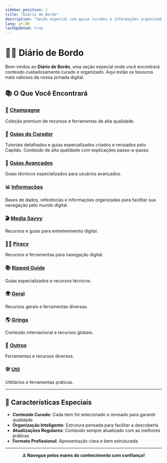 ```yaml
---
sidebar_position: 1
title: "Diário de Bordo"
description: "Seção especial com guias curados e informações organizadas pelo Capitão"
lang: pt-BR
lastUpdated: true
---
```


# 🏴‍☠️ Diário de Bordo

Bem-vindos ao **Diário de Bordo**, uma seção especial onde você encontrará conteúdo cuidadosamente curado e organizado. Aqui estão os tesouros mais valiosos da nossa jornada digital.

## 📚 O Que Você Encontrará

### 🍾 [Champagne](/dbordo/champagne/)
Coleção premium de recursos e ferramentas de alta qualidade.

### 📖 [Guias do Curador](/dbordo/guias/)
Tutoriais detalhados e guias especializados criados e revisados pelo Capitão. Conteúdo de alta qualidade com explicações passo-a-passo.

### 🎯 [Guias Avançados](/dbordo/guias_good/)
Guias técnicos especializados para usuários avançados.

### 📊 [Informações](/dbordo/infos/)
Bases de dados, referências e informações organizadas para facilitar sua navegação pelo mundo digital.

### 🎬 [Media Savvy](/dbordo/mediasavvy/)
Recursos e guias para entretenimento digital.

### 🏴‍☠️ [Piracy](/dbordo/piracy/)
Recursos e ferramentas para navegação digital.

### 📚 [Ripped Guide](/dbordo/rippedguide/)
Guias especializados e recursos técnicos.

### 🌍 [Geral](/dbordo/geral/)
Recursos gerais e ferramentas diversas.

### 🌎 [Gringa](/dbordo/gringa/)
Conteúdo internacional e recursos globais.

### 🔧 [Outros](/dbordo/outros/)
Ferramentas e recursos diversos.

### 🛠️ [Util](/dbordo/util/)
Utilitários e ferramentas práticas.

---

## 🎯 Características Especiais

- **Conteúdo Curado**: Cada item foi selecionado e revisado para garantir qualidade
- **Organização Inteligente**: Estrutura pensada para facilitar a descoberta
- **Atualizações Regulares**: Conteúdo sempre atualizado com as melhores práticas
- **Formato Profissional**: Apresentação clara e bem estruturada

---

<div align="center">

**⚓ Navegue pelos mares do conhecimento com confiança!**

</div>
